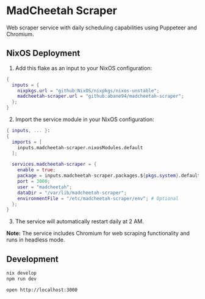# MadCheetah Scraper

Web scraper service with daily scheduling capabilities using Puppeteer and Chromium.

## NixOS Deployment

1. Add this flake as an input to your NixOS configuration:

```nix
{
  inputs = {
    nixpkgs.url = "github:NixOS/nixpkgs/nixos-unstable";
    madcheetah-scraper.url = "github:abane94/madcheetah-scraper";
  };
}
```

2. Import the service module in your NixOS configuration:

```nix
{ inputs, ... }:
{
  imports = [
    inputs.madcheetah-scraper.nixosModules.default
  ];

  services.madcheetah-scraper = {
    enable = true;
    package = inputs.madcheetah-scraper.packages.${pkgs.system}.default;
    port = 3000;
    user = "madcheetah";
    dataDir = "/var/lib/madcheetah-scraper";
    environmentFile = "/etc/madcheetah-scraper/env"; # Optional
  };
}
```

3. The service will automatically restart daily at 2 AM.

**Note:** The service includes Chromium for web scraping functionality and runs in headless mode.

## Development

```bash
nix develop
npm run dev
```

```
open http://localhost:3000
```
